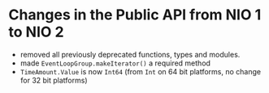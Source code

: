 # Changes in the Public API from NIO 1 to NIO 2

- removed all previously deprecated functions, types and modules.
- made `EventLoopGroup.makeIterator()` a required method
- `TimeAmount.Value` is now `Int64` (from `Int` on 64 bit platforms, no change
  for 32 bit platforms)

